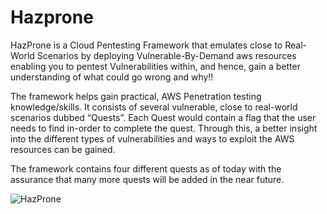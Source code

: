# Hazprone
 
HazProne is a Cloud Pentesting Framework that emulates close to Real-World Scenarios by deploying Vulnerable-By-Demand aws resources enabling you to pentest Vulnerabilities within, and hence, gain a better understanding of what could go wrong and why!!

The framework helps gain practical, AWS Penetration testing knowledge/skills.
It consists of several vulnerable, close to real-world scenarios dubbed “Quests”. Each Quest would contain a flag that the user needs to find in-order to complete the quest.
Through this, a better insight into the different types of vulnerabilities and ways to exploit the AWS resources can be gained.

The framework contains four different quests as of today with the assurance that many more quests will be added in the near future.

![HazProne](https://github.com/stafordtituss/HazProne/HazProne_Screenshot.png?raw=true)
